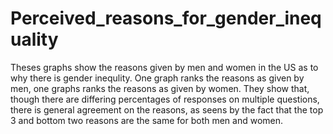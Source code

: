 # Perceived_reasons_for_gender_inequality
Theses graphs show the reasons given by men and women in the US as to why there is gender inequlity. One graph ranks the reasons as given by men, one graphs ranks the reasons as given by women. They show that, though there are differing percentages of responses on multiple questions, there is general agreement on the reasons, as seens by the fact that the top 3 and bottom two reasons are the same for both men and women. 
